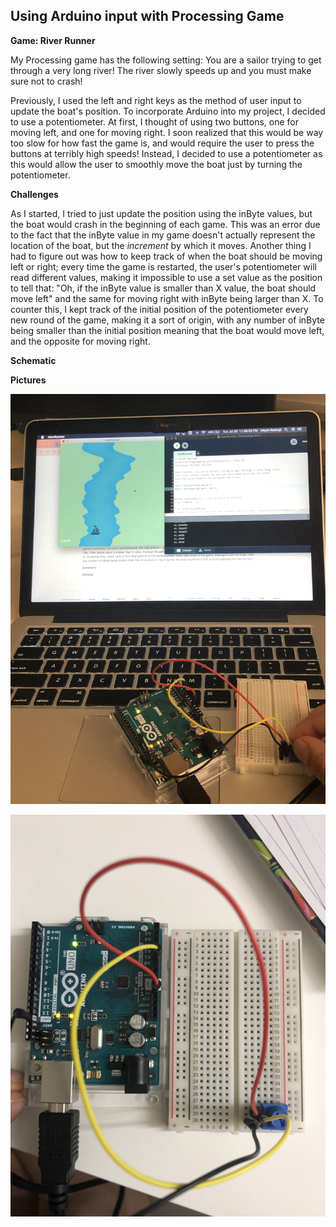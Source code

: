 ## Using Arduino input with Processing Game

**Game: River Runner**

My Processing game has the following setting: You are a sailor trying to get through a very long river! The river slowly speeds up and you must make sure not to crash!

Previously, I used the left and right keys as the method of user input to update the boat's position. To incorporate Arduino into my project, I decided to use a potentiometer. At first, I thought of using two buttons, one for moving left, and one for moving right. I soon realized that this would be way too slow for how fast the game is, and would require the user to press the buttons at terribly high speeds! Instead, I decided to use a potentiometer as this would allow the user to smoothly move the boat just by turning the potentiometer. 

**Challenges**

As I started, I tried to just update the position using the inByte values, but the boat would crash in the beginning of each game. This was an error due to the fact that the inByte value in my game doesn't actually represent the location of the boat, but the *increment* by which it moves. Another thing I had to figure out was how to keep track of when the boat should be moving left or right; every time the game is restarted, the user's potentiometer will read different values, making it impossible to use a set value as the position to tell that: "Oh, if the inByte value is smaller than X value, the boat should move left" and the same for moving right with inByte being larger than X. To counter this, I kept track of the initial position of the potentiometer every new round of the game, making it a sort of origin, with any number of inByte being smaller than the initial position meaning that the boat would move left, and the opposite for moving right. 

**Schematic**

**Pictures**

![](playingJuly29.jpg)

![](arduinoJuly29.jpg)
